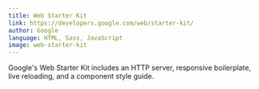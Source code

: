 ```yaml
---
title: Web Starter Kit
link: https://developers.google.com/web/starter-kit/
author: Google
language: HTML, Sass, JavaScript
image: web-starter-kit
---
```


Google's Web Starter Kit includes an HTTP server, responsive boilerplate, live reloading, and a component style guide.
